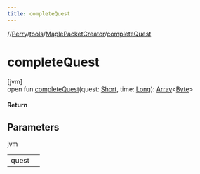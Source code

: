 ```yaml
---
title: completeQuest
---
```

//[Perry](../../../index.html)/[tools](../index.html)/[MaplePacketCreator](index.html)/[completeQuest](complete-quest.html)



# completeQuest



[jvm]\
open fun [completeQuest](complete-quest.html)(quest: [Short](https://kotlinlang.org/api/latest/jvm/stdlib/kotlin/-short/index.html), time: [Long](https://kotlinlang.org/api/latest/jvm/stdlib/kotlin/-long/index.html)): [Array](https://kotlinlang.org/api/latest/jvm/stdlib/kotlin/-array/index.html)&lt;[Byte](https://kotlinlang.org/api/latest/jvm/stdlib/kotlin/-byte/index.html)&gt;



#### Return



## Parameters


jvm

| | |
|---|---|
| quest |  |




